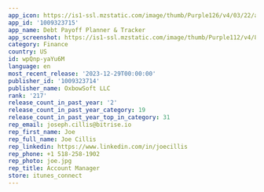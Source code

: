 ```yaml
---
app_icon: https://is1-ssl.mzstatic.com/image/thumb/Purple126/v4/03/22/ad/0322addb-b097-61ce-0c89-7eb73cfe437e/AppIcon-0-0-1x_U007emarketing-0-10-0-85-220.png/1024x1024bb.png
app_id: '1009323715'
app_name: Debt Payoff Planner & Tracker
app_screenshot: https://is1-ssl.mzstatic.com/image/thumb/Purple112/v4/81/aa/2f/81aa2f7a-a9ec-c9a8-23c1-bc80e65ade83/ceb7161c-e230-445f-9179-f7a4ff121c5b_Screen_1.png/1284x2778bb.png
category: Finance
country: US
id: wpQnp-yaYu6M
language: en
most_recent_release: '2023-12-29T00:00:00'
publisher_id: '1009323714'
publisher_name: OxbowSoft LLC
rank: '217'
release_count_in_past_year: '2'
release_count_in_past_year_category: 19
release_count_in_past_year_top_in_category: 31
rep_email: joseph.cillis@bitrise.io
rep_first_name: Joe
rep_full_name: Joe Cillis
rep_linkedin: https://www.linkedin.com/in/joecillis
rep_phone: +1 518-258-1902
rep_photo: joe.jpg
rep_title: Account Manager
store: itunes_connect
---
```

